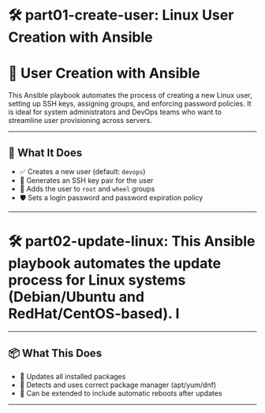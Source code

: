 # 🛠️ part01-create-user: Linux User Creation with Ansible


# 👤 User Creation with Ansible

This Ansible playbook automates the process of creating a new Linux user, setting up SSH keys, assigning groups, and enforcing password policies. It is ideal for system administrators and DevOps teams who want to streamline user provisioning across servers.

---

## 🧾 What It Does

- ✅ Creates a new user (default: `devops`)
- 🔐 Generates an SSH key pair for the user
- 👥 Adds the user to `root` and `wheel` groups
- 🛡️ Sets a login password and password expiration policy

---










# 🛠️ part02-update-linux: This Ansible playbook automates the update process for Linux systems (Debian/Ubuntu and RedHat/CentOS-based). I

---

## 📦 What This Does

- 🔄 Updates all installed packages
- 🧠 Detects and uses correct package manager (apt/yum/dnf)
- 🔐 Can be extended to include automatic reboots after updates

---


